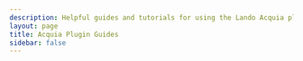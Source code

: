 ```yaml
---
description: Helpful guides and tutorials for using the Lando Acquia plugin.
layout: page
title: Acquia Plugin Guides
sidebar: false
---
```


<script setup>
import {VPLCollectionPage, VPLCollectionPageTitle, VPLCollectionItems} from '@lando/vitepress-theme-default-plus';
import {useCollection} from '@lando/vitepress-theme-default-plus';

const {prev, pages} = useCollection('guide');

</script>

<VPLCollectionPage>
  <VPLCollectionPageTitle>
    <template #title>
      Acquia Plugin Guides
    </template>
    <template #lead>
      Tutorials and step-by-step instructions for common tasks with the Lando Acquia plugin.
    </template>
  </VPLCollectionPageTitle>
  <VPLCollectionItems :items="pages"/>
</VPLCollectionPage>
